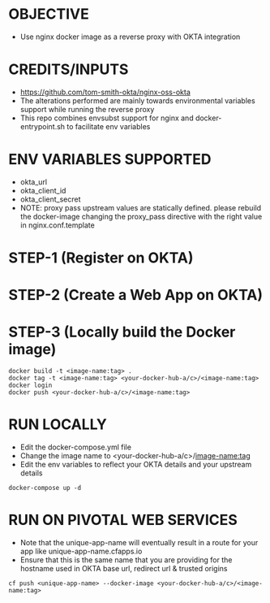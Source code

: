# OBJECTIVE

* Use nginx docker image as a reverse proxy with OKTA integration

# CREDITS/INPUTS

* https://github.com/tom-smith-okta/nginx-oss-okta
* The alterations performed are mainly towards environmental variables support while running the reverse proxy 
* This repo combines envsubst support for nginx and docker-entrypoint.sh to facilitate env variables

# ENV VARIABLES SUPPORTED

* okta_url
* okta_client_id
* okta_client_secret
* NOTE: proxy pass upstream values are statically defined. please rebuild the docker-image changing the proxy_pass directive with the right value in nginx.conf.template

# STEP-1 (Register on OKTA)

# STEP-2 (Create a Web App on OKTA)

# STEP-3 (Locally build the Docker image)

```
docker build -t <image-name:tag> .
docker tag -t <image-name:tag> <your-docker-hub-a/c>/<image-name:tag>
docker login
docker push <your-docker-hub-a/c>/<image-name:tag>
```

# RUN LOCALLY

* Edit the docker-compose.yml file
* Change the image name to <your-docker-hub-a/c>/<image-name:tag>
* Edit the env variables to reflect your OKTA details and your upstream details

```
docker-compose up -d
```

# RUN ON PIVOTAL WEB SERVICES

* Note that the unique-app-name will eventually result in a route for your app like unique-app-name.cfapps.io
* Ensure that this is the same name that you are providing for the hostname used in OKTA base url, redirect url & trusted origins

```
cf push <unique-app-name> --docker-image <your-docker-hub-a/c>/<image-name:tag>
```
